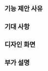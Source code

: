 ## 기능 제안 사유

<!-- 왜 이 기능을 제안하게 되었는지 간략하게 적어주세요. -->

## 기대 사항

<!-- 기능에 대한 기대 사항을 적어주세요. -->

## 디자인 화면

<!-- 디자인 화면 링크나 스크린샷이 있다면 첨부해주세요. -->

## 부가 설명

<!-- 생략 가능합니다. -->
